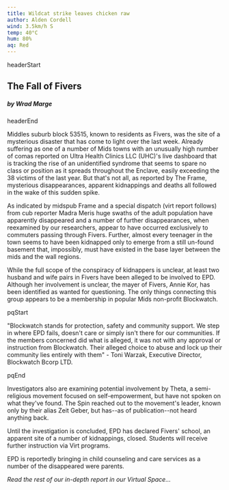 ```yaml
---
title: Wildcat strike leaves chicken raw
author: Alden Cordell
wind: 3.5km/h S
temp: 40°C
hum: 80%
aq: Red
---
```


headerStart
  
## The Fall of Fivers

##### by Wrad Marge

headerEnd

Middles suburb block 53515, known to residents as Fivers, was the site of a mysterious disaster that has come to light over the last week. Already suffering as one of a number of Mids towns with an unusually high number of comas reported on Ultra Health Clinics LLC (UHC)'s live dashboard that is tracking the rise of an unidentified syndrome that seems to spare no class or position as it spreads throughout the Enclave, easily exceeding the 38 victims of the last year. But that's not all, as reported by The Frame, mysterious disappearances, apparent kidnappings and deaths all followed in the wake of this sudden spike. 

As indicated by midspub Frame and a special dispatch (virt report follows) from cub reporter Madra Meris huge swaths of the adult population have apparently disappeared and a number of further disappearances, when reexamined by our researchers, appear to have occurred exclusively to commuters passing through Fivers. Further, almost every teenager in the town seems to have been kidnapped only to emerge from a still un-found basement that, impossibly, must have existed in the base layer between the mids and the wall regions.  

While the full scope of the conspiracy of kidnappers is unclear, at least two husband and wife pairs in Fivers have been alleged to be involved to EPD. Although her involvement is unclear, the mayer of Fivers, Annie Kor, has been identified as wanted for questioning. The only things connecting this group appears to be a membership in popular Mids non-profit Blockwatch.

pqStart

"Blockwatch stands for protection, safety and community support. We step in where EPD fails, doesn't care or simply isn't there for our communities. If the members concerned did what is alleged, it was not with any approval or instruction from Blockwatch. Their alleged choice to abuse and lock up their community lies entirely with them" - Toni Warzak, Executive Director, Blockwatch Bcorp LTD. 

pqEnd

Investigators also are examining potential involvement by Theta, a semi-religious movement focused on self-empowerment, but have not spoken on what they've found. The Spin reached out to the movement's leader, known only by their alias Zeit Geber, but has--as of publication--not heard anything back.

Until the investigation is concluded, EPD has declared Fivers' school, an apparent site of a number of kidnappings, closed. Students will receive further instruction via Virt programs. 

EPD is reportedly bringing in child counseling and care services as a number of the disappeared were parents.   

*Read the rest of our in-depth report in our Virtual Space...*